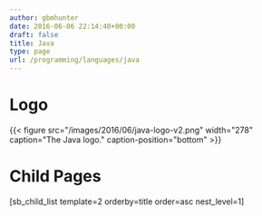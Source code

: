 ```yaml
---
author: gbmhunter
date: 2016-06-06 22:14:40+00:00
draft: false
title: Java
type: page
url: /programming/languages/java
---
```


# Logo


{{< figure src="/images/2016/06/java-logo-v2.png" width="278" caption="The Java logo." caption-position="bottom" >}}


# Child Pages




[sb_child_list template=2 orderby=title order=asc nest_level=1]
